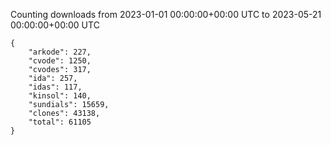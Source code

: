 
Counting downloads from 2023-01-01 00:00:00+00:00 UTC to 2023-05-21 00:00:00+00:00 UTC

```
{
    "arkode": 227,
    "cvode": 1250,
    "cvodes": 317,
    "ida": 257,
    "idas": 117,
    "kinsol": 140,
    "sundials": 15659,
    "clones": 43138,
    "total": 61105
}
```
